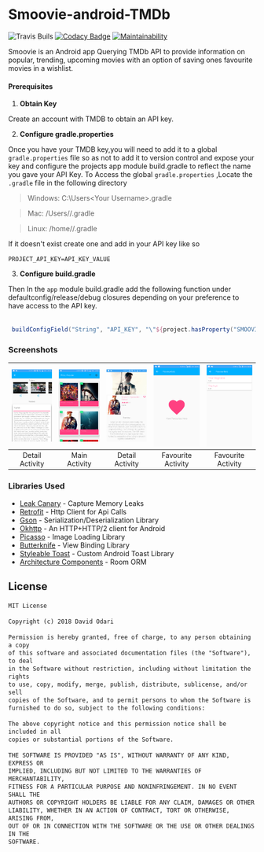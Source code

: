 # Smoovie-android-TMDb

![Travis Buils](https://travis-ci.org/Davidodari/Smoovie-android-TMDb.svg?branch=master)
[![Codacy Badge](https://api.codacy.com/project/badge/Grade/a3842e79b83445e9a05f10cee37d7e4a)](https://app.codacy.com/app/Davidodari/Smoovie-android-TMDb?utm_source=github.com&utm_medium=referral&utm_content=Davidodari/Smoovie-android-TMDb&utm_campaign=Badge_Grade_Dashboard)
[![Maintainability](https://api.codeclimate.com/v1/badges/7776eb88681469a9e49d/maintainability)](https://codeclimate.com/github/Davidodari/Smoovie-android-TMDb/maintainability)

Smoovie is an Android app Querying TMDb API to provide information on popular, trending, upcoming movies
with an option of saving ones favourite movies in a wishlist.

#### Prerequisites
 
 1. **Obtain Key**
 
 Create an account with TMDB to obtain an API key.
 
 2. **Configure gradle.properties**
 
 Once you have your TMDB key,you will need to add it to a global ```gradle.properties``` file so as not to add it to
 version control and expose your key and configure the projects app module build.gradle to reflect the name you gave your
 API Key.
 To Access the global ```gradle.properties``` ,Locate the `.gradle` file in the following directory
 
  > Windows: C:\Users\<Your Username>\.gradle
  
  > Mac: /Users/<Your Username>/.gradle
  
  > Linux: /home/<Your Username>/.gradle 
 
 If it doesn't exist create one and add in your API key like so
 
 ```properties
 PROJECT_API_KEY=API_KEY_VALUE
 ```
 
 3. **Configure build.gradle**
 
 Then In the `app` module build.gradle add the following function under defaultconfig/release/debug closures depending on your preference
 to have access to the API key.
 
 ```groovy
 
  buildConfigField("String", "API_KEY", "\"${project.hasProperty("SMOOVIE_API_KEY") ? SMOOVIE_API_KEY : System.getenv("SMOOVIE_API_KEY")}\"")
 
  ```

### Screenshots

| [![Screen1](https://github.com/Davidodari/Smoovie-android-TMDb/blob/master/screenshots/Screenshot1.png)]()  | [![Screen2](https://github.com/Davidodari/Smoovie-android-TMDb/blob/master/screenshots/Screenshot_2.png)]() | [![Screen3](https://github.com/Davidodari/Smoovie-android-TMDb/blob/master/screenshots/Screenshot_5.png)]() |[![Screen4](https://github.com/Davidodari/Smoovie-android-TMDb/blob/master/screenshots/Screenshot_6.png)]() |[![Screen5](https://github.com/Davidodari/Smoovie-android-TMDb/blob/master/screenshots/Screenshot_7.png)]() |
|:---:|:---:|:---:|:---:|:---:|
| Detail Activity | Main Activity | Detail Activity | Favourite Activity |Favourite Activity |

### Libraries Used

 - [Leak Canary](https://github.com/square/leakcanary) - Capture Memory Leaks
 - [Retrofit](https://square.github.io/retrofit/) - Http Client for Api Calls
 - [Gson](https://github.com/google/gson) - Serialization/Deserialization Library
 - [Okhttp](https://github.com/square/okhttp) - An HTTP+HTTP/2 client for Android 
 - [Picasso](https://square.github.io/picasso/) - Image Loading Library
 - [Butterknife](http://jakewharton.github.io/butterknife/) - View Binding Library
 - [Styleable Toast](https://github.com/Muddz/StyleableToast) - Custom Android Toast Library
 - [Architecture Components](https://developer.android.com/topic/libraries/architecture) - Room ORM

## License

```
MIT License

Copyright (c) 2018 David Odari

Permission is hereby granted, free of charge, to any person obtaining a copy
of this software and associated documentation files (the "Software"), to deal
in the Software without restriction, including without limitation the rights
to use, copy, modify, merge, publish, distribute, sublicense, and/or sell
copies of the Software, and to permit persons to whom the Software is
furnished to do so, subject to the following conditions:

The above copyright notice and this permission notice shall be included in all
copies or substantial portions of the Software.

THE SOFTWARE IS PROVIDED "AS IS", WITHOUT WARRANTY OF ANY KIND, EXPRESS OR
IMPLIED, INCLUDING BUT NOT LIMITED TO THE WARRANTIES OF MERCHANTABILITY,
FITNESS FOR A PARTICULAR PURPOSE AND NONINFRINGEMENT. IN NO EVENT SHALL THE
AUTHORS OR COPYRIGHT HOLDERS BE LIABLE FOR ANY CLAIM, DAMAGES OR OTHER
LIABILITY, WHETHER IN AN ACTION OF CONTRACT, TORT OR OTHERWISE, ARISING FROM,
OUT OF OR IN CONNECTION WITH THE SOFTWARE OR THE USE OR OTHER DEALINGS IN THE
SOFTWARE.
```